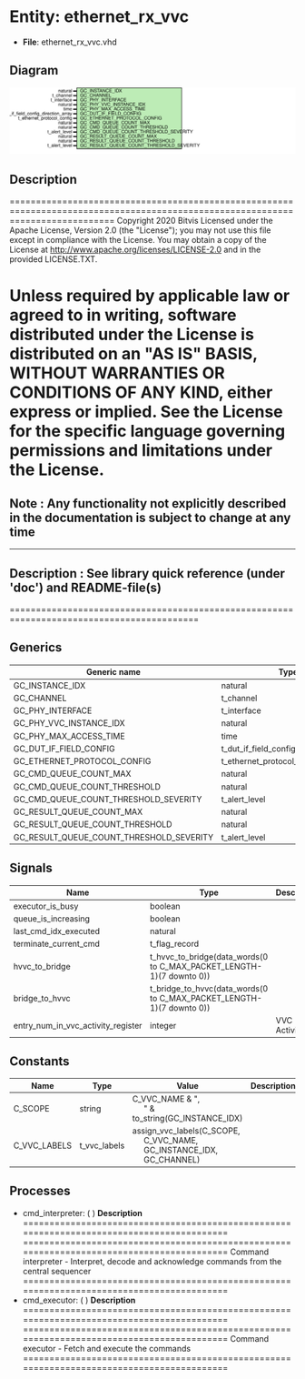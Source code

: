 # Entity: ethernet_rx_vvc

- **File**: ethernet_rx_vvc.vhd
## Diagram

![Diagram](ethernet_rx_vvc.svg "Diagram")
## Description

================================================================================================================================
 Copyright 2020 Bitvis
 Licensed under the Apache License, Version 2.0 (the "License"); you may not use this file except in compliance with the License.
 You may obtain a copy of the License at http://www.apache.org/licenses/LICENSE-2.0 and in the provided LICENSE.TXT.

 Unless required by applicable law or agreed to in writing, software distributed under the License is distributed on
 an "AS IS" BASIS, WITHOUT WARRANTIES OR CONDITIONS OF ANY KIND, either express or implied.
 See the License for the specific language governing permissions and limitations under the License.
================================================================================================================================
 Note : Any functionality not explicitly described in the documentation is subject to change at any time
--------------------------------------------------------------------------------------------------------------------------------
-------------------------------------------------------------------------------------------
 Description : See library quick reference (under 'doc') and README-file(s)
-------------------------------------------------------------------------------------------
==========================================================================================
## Generics

| Generic name                             | Type                                  | Value                                         | Description |
| ---------------------------------------- | ------------------------------------- | --------------------------------------------- | ----------- |
| GC_INSTANCE_IDX                          | natural                               |                                               |             |
| GC_CHANNEL                               | t_channel                             |                                               |             |
| GC_PHY_INTERFACE                         | t_interface                           |                                               |             |
| GC_PHY_VVC_INSTANCE_IDX                  | natural                               |                                               |             |
| GC_PHY_MAX_ACCESS_TIME                   | time                                  | 1 us                                          |             |
| GC_DUT_IF_FIELD_CONFIG                   | t_dut_if_field_config_direction_array | C_DUT_IF_FIELD_CONFIG_DIRECTION_ARRAY_DEFAULT |             |
| GC_ETHERNET_PROTOCOL_CONFIG              | t_ethernet_protocol_config            | C_ETHERNET_PROTOCOL_CONFIG_DEFAULT            |             |
| GC_CMD_QUEUE_COUNT_MAX                   | natural                               | 1000                                          |             |
| GC_CMD_QUEUE_COUNT_THRESHOLD             | natural                               | 950                                           |             |
| GC_CMD_QUEUE_COUNT_THRESHOLD_SEVERITY    | t_alert_level                         | WARNING                                       |             |
| GC_RESULT_QUEUE_COUNT_MAX                | natural                               | 1000                                          |             |
| GC_RESULT_QUEUE_COUNT_THRESHOLD          | natural                               | 950                                           |             |
| GC_RESULT_QUEUE_COUNT_THRESHOLD_SEVERITY | t_alert_level                         | WARNING                                       |             |
## Signals

| Name                               | Type                                                                 | Description     |
| ---------------------------------- | -------------------------------------------------------------------- | --------------- |
| executor_is_busy                   | boolean                                                              |                 |
| queue_is_increasing                | boolean                                                              |                 |
| last_cmd_idx_executed              | natural                                                              |                 |
| terminate_current_cmd              | t_flag_record                                                        |                 |
| hvvc_to_bridge                     | t_hvvc_to_bridge(data_words(0 to C_MAX_PACKET_LENGTH-1)(7 downto 0)) |                 |
| bridge_to_hvvc                     | t_bridge_to_hvvc(data_words(0 to C_MAX_PACKET_LENGTH-1)(7 downto 0)) |                 |
| entry_num_in_vvc_activity_register | integer                                                              |  VVC Activity   |
## Constants

| Name         | Type         | Value                                                                                                                                                                            | Description |
| ------------ | ------------ | -------------------------------------------------------------------------------------------------------------------------------------------------------------------------------- | ----------- |
| C_SCOPE      | string       |  C_VVC_NAME & ",<br><span style="padding-left:20px">" & to_string(GC_INSTANCE_IDX)                                                                                               |             |
| C_VVC_LABELS | t_vvc_labels |  assign_vvc_labels(C_SCOPE,<br><span style="padding-left:20px"> C_VVC_NAME,<br><span style="padding-left:20px"> GC_INSTANCE_IDX,<br><span style="padding-left:20px"> GC_CHANNEL) |             |
## Processes
- cmd_interpreter: (  )
**Description**
========================================================================================== ==========================================================================================  Command interpreter  - Interpret, decode and acknowledge commands from the central sequencer ========================================================================================== 
- cmd_executor: (  )
**Description**
========================================================================================== ==========================================================================================  Command executor  - Fetch and execute the commands ========================================================================================== 
